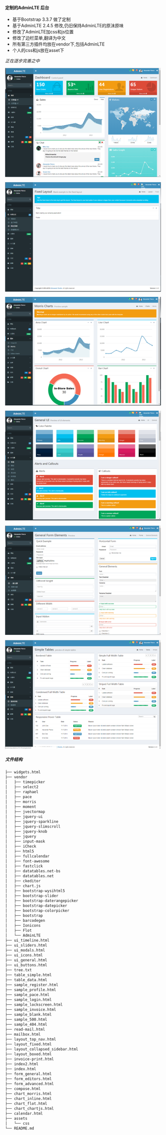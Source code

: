 #### 定制的AdminLTE 后台

- 基于Bootstrap 3.3.7 做了定制
- 基于AdminLTE 2.4.5 修改,仍旧保持AdminLTE的原沬原味
- 修改了AdminLTE加css和js位置
- 修改了边栏菜单,翻译为中文
- 所有第三方插件均放在vendor下,包括AdminLTE
- 个人的css和js放在asset下


*正在逐步完善之中*

![面板1](https://github.com/cdhy/AdminLTE_HY/raw/master/images/dashboard1.png)

![布局-fixed](https://github.com/cdhy/AdminLTE_HY/raw/master/images/layout_fixed.png)

![图表-morris](https://github.com/cdhy/AdminLTE_HY/raw/master/images/charts_morris.png)

![UI_普通表单](https://github.com/cdhy/AdminLTE_HY/raw/master/images/ui_general.png)

![表单_一般](https://github.com/cdhy/AdminLTE_HY/raw/master/images/form_general.png)

![表格_简单类型](https://github.com/cdhy/AdminLTE_HY/raw/master/images/table_simple.png)

##### 文件结构
```
├── widgets.html
├── vendor
│   ├── timepicker
│   ├── select2
│   ├── raphael
│   ├── pace
│   ├── morris
│   ├── moment
│   ├── jvectormap
│   ├── jquery-ui
│   ├── jquery-sparkline
│   ├── jquery-slimscroll
│   ├── jquery-knob
│   ├── jquery
│   ├── input-mask
│   ├── iCheck
│   ├── html5
│   ├── fullcalendar
│   ├── font-awesome
│   ├── fastclick
│   ├── datatables.net-bs
│   ├── datatables.net
│   ├── ckeditor
│   ├── chart.js
│   ├── bootstrap-wysihtml5
│   ├── bootstrap-slider
│   ├── bootstrap-daterangepicker
│   ├── bootstrap-datepicker
│   ├── bootstrap-colorpicker
│   ├── bootstrap
│   ├── barcodegen
│   ├── Ionicons
│   ├── Flot
│   └── AdminLTE
├── ui_timeline.html
├── ui_sliders.html
├── ui_modals.html
├── ui_icons.html
├── ui_general.html
├── ui_buttons.html
├── tree.txt
├── table_simple.html
├── table_data.html
├── sample_register.html
├── sample_profile.html
├── sample_pace.html
├── sample_login.html
├── sample_lockscreen.html
├── sample_invoice.html
├── sample_blank.html
├── sample_500.html
├── sample_404.html
├── read-mail.html
├── mailbox.html
├── layout_top_nav.html
├── layout_fixed.html
├── layout_collapsed_sidebar.html
├── layout_boxed.html
├── invoice-print.html
├── index2.html
├── index.html
├── form_general.html
├── form_editors.html
├── form_advanced.html
├── compose.html
├── chart_morris.html
├── chart_inline.html
├── chart_flot.html
├── chart_chartjs.html
├── calendar.html
├── assets
│   └── css
└── README.md
```














